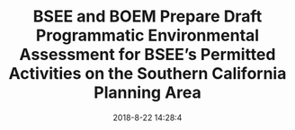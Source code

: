 ---
"title": "BSEE and BOEM Prepare Draft Programmatic Environmental Assessment for BSEE’s Permitted Activities on the Southern  California Planning Area"
"date": "2018-8-22 14:28:4"
"feed_name": "BSEE"
"feed_website": "https://www.bsee.gov/"
"feed_rss": "https://www.bsee.gov/feed/news-items/rss.xml"
"link": "https://www.bsee.gov/newsroom/latest-news/statements-and-releases/press-releases/bsee-and-boem-prepare-draft-programmatic"
"file": "_posts/2018-8-22-14-28-4_BSEE_1c360a29909e1e84aa0396705a27193a7fd714e0.md"
"accident": "0"
"drilling": "0"
"dead": "0"
"injured": "0"
---